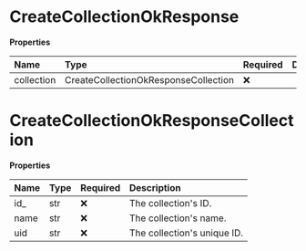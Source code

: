 # CreateCollectionOkResponse

**Properties**

| Name       | Type                                 | Required | Description |
| :--------- | :----------------------------------- | :------- | :---------- |
| collection | CreateCollectionOkResponseCollection | ❌       |             |

# CreateCollectionOkResponseCollection

**Properties**

| Name | Type | Required | Description                 |
| :--- | :--- | :------- | :-------------------------- |
| id\_ | str  | ❌       | The collection's ID.        |
| name | str  | ❌       | The collection's name.      |
| uid  | str  | ❌       | The collection's unique ID. |
